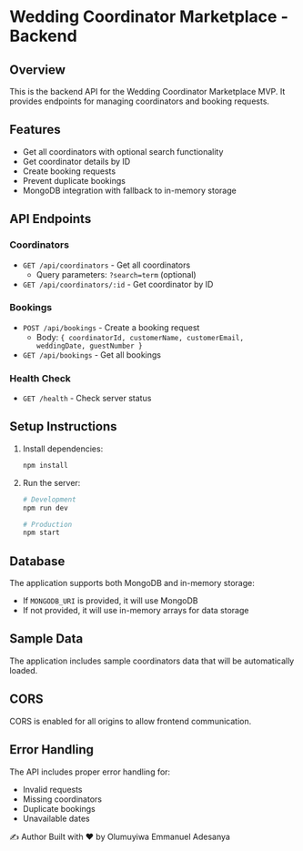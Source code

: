 # Wedding Coordinator Marketplace - Backend

## Overview

This is the backend API for the Wedding Coordinator Marketplace MVP. It provides endpoints for managing coordinators and booking requests.

## Features

- Get all coordinators with optional search functionality
- Get coordinator details by ID
- Create booking requests
- Prevent duplicate bookings
- MongoDB integration with fallback to in-memory storage

## API Endpoints

### Coordinators

- `GET /api/coordinators` - Get all coordinators
  - Query parameters: `?search=term` (optional)
- `GET /api/coordinators/:id` - Get coordinator by ID

### Bookings

- `POST /api/bookings` - Create a booking request
  - Body: `{ coordinatorId, customerName, customerEmail, weddingDate, guestNumber }`
- `GET /api/bookings` - Get all bookings

### Health Check

- `GET /health` - Check server status

## Setup Instructions

1. Install dependencies:

   ```bash
   npm install
   ```
   
2. Run the server:

   ```bash
   # Development
   npm run dev

   # Production
   npm start
   ```

## Database

The application supports both MongoDB and in-memory storage:

- If `MONGODB_URI` is provided, it will use MongoDB
- If not provided, it will use in-memory arrays for data storage

## Sample Data

The application includes sample coordinators data that will be automatically loaded.

## CORS

CORS is enabled for all origins to allow frontend communication.

## Error Handling

The API includes proper error handling for:

- Invalid requests
- Missing coordinators
- Duplicate bookings
- Unavailable dates

✍️ Author
Built with ❤️ by Olumuyiwa Emmanuel Adesanya

